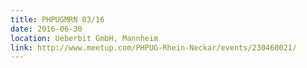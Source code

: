 ```yaml
---
title: PHPUGMRN 03/16
date: 2016-06-30
location: Ueberbit GmbH, Mannheim
link: http://www.meetup.com/PHPUG-Rhein-Neckar/events/230460021/
---
```

